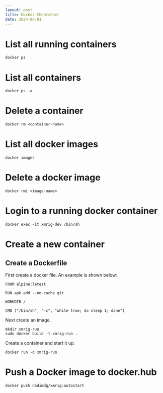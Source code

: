 ```yaml
---
layout: post
title: Docker Cheatsheet
date: 2024-06-01
---
```


# List all running containers
```
docker ps
```

# List all containers
```
docker ps -a
```

# Delete a container
```
docker rm <container-name>
```

# List all docker images
```
docker images
```

# Delete a docker image
```
docker rmi <image-name>
```
# Login to a running docker container
```
docker exec -it xmrig-dev /bin/sh
```

# Create a new container

## Create a Dockerfile
First create a docker file. An example is shown below:
```
FROM alpine:latest

RUN apk add --no-cache git 

WORKDIR /

CMD ["/bin/sh", "-c", "while true; do sleep 1; done"]
```
Next create an image.
```
mkdir xmrig-run
sudo docker build -t xmrig-run .
```
Create a container and start it up.
```
docker run -d xmrig-run
```

# Push a Docker image to docker.hub
```
docker push nadimdg/xmrig:autostart
```




